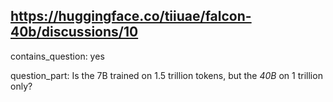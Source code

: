 ## https://huggingface.co/tiiuae/falcon-40b/discussions/10

contains_question: yes

question_part: Is the 7B trained on 1.5 trillion tokens, but the *40B* on 1 trillion only?